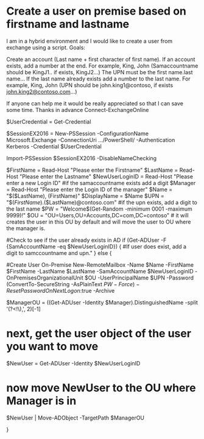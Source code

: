 
# Create a user on premise based on firstname and lastname

I am in a hybrid environment and I would like to create a user from exchange using a script.
Goals:

Create an account (Last name + first character of first name). If an account exists, add a number at the end. For example, King, John (Samaccountname should be KingJ1.. if exists, KingJ2...)
The UPN must be the first name.last name... If the last name already exists add a number to the last name. For example, King, John (UPN should be john.king1@contoso, if exists john.king2@contoso.com...)

If anyone can help me it would be really appreciated so that I can save some time. Thanks in advance
Connect-ExchangeOnline

$UserCredential = Get-Credential

$SessionEX2016 = New-PSSession -ConfigurationName Microsoft.Exchange -ConnectionUri .../PowerShell/ -Authentication Kerberos -Credential $UserCredential

Import-PSSession $SessionEX2016 -DisableNameChecking

$FirstName = Read-Host "Please enter the Firstname"
$LastName = Read-Host "Please enter the Lastname"
$NewUserLoginID = Read-Host "Please enter a new Login ID" #if the samaccountname exists add a digit
$Manager = Read-Host "Please enter the Login ID of the manager"
$Name = "$($LastName), $($FirstName)"
$DisplayName = $Name
$UPN = "$($FirstName).$($LastName)@contoso.com" #if the upn exists, add a digit to the last name
$PW = "Welcome$(Get-Random -minimum 0001 -maximum 9999)!"
$OU = "OU=Users,OU=Accounts,DC=com,DC=contoso" # it will creates the user in this OU by default and will move the user to OU where the manager is.


#Check to see if the user already exists in AD
if (Get-ADUser -F {SamAccountName -eq $NewUserLoginID})
{
     #If user does exist, add a digit to samccountname and upn."
}
else
{


#Create User On-Premise
New-RemoteMailbox -Name $Name -FirstName $FirstName -LastName $LastName -SamAccountName $NewUserLoginID -OnPremisesOrganizationalUnit $OU -UserPrincipalName $UPN -Password (ConvertTo-SecureString -AsPlainText $PW -Force) -ResetPasswordOnNextLogon:$true -Archive



$ManagerOU = ((Get-ADUser -Identity $Manager).DistinguishedName -split '(?<!\\),', 2)[-1]
# next, get the user object of the user you want to move
$NewUser = Get-ADUser -Identity $NewUserLoginID

# now move NewUser to the OU where Manager is in
$NewUser | Move-ADObject -TargetPath $ManagerOU

}


        
